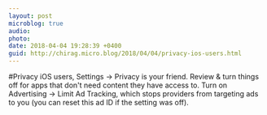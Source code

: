 ```yaml
---
layout: post
microblog: true
audio: 
photo: 
date: 2018-04-04 19:28:39 +0400
guid: http://chirag.micro.blog/2018/04/04/privacy-ios-users.html
---
```

#Privacy iOS users, Settings → Privacy is your friend. Review & turn things off for apps that don't need content they have access to. Turn on Advertising → Limit Ad Tracking, which stops providers from targeting ads to you (you can reset this ad ID if the setting was off).
